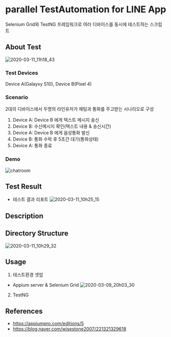 # parallel TestAutomation for LINE App
Selenium Grid와 TestNG 프레임워크로 여러 디바이스를 동시에 테스트하는 스크립트 

## About Test
![2020-03-11_11h18_43](https://user-images.githubusercontent.com/25470405/76375849-2411bb80-638a-11ea-88df-10bde95dfed7.png)

### Test Devices
Device A(Galayxy S10), Device B(Pixel 4)

### Scenario
2대의 디바이스에서 두명의 라인유저가 채팅과 통화를 주고받는 시나리오로 구성

1. Device A: Device B 에게 텍스트 메시지 송신
2. Device B: 수신메시지 확인(텍스트 내용 & 송신시간)
3. Device A: Device B 에게 음성통화 발신
4. Device B: 통화 수락 후 5초간 대기(통화상태)
4. Device A: 통화 종료

### Demo
![chatroom](https://user-images.githubusercontent.com/25470405/76373396-a3e85780-6383-11ea-9269-d100f22d626a.gif)


## Test Result
* 테스트 결과 리포트
![2020-03-11_10h25_15](https://user-images.githubusercontent.com/25470405/76374294-1f4b0880-6386-11ea-8d1b-3524916f4860.gif)




## Description

## Directory Structure
![2020-03-11_10h29_32](https://user-images.githubusercontent.com/25470405/76375550-730b2100-6389-11ea-932c-b0c93f1f9b75.png)


## Usage
1. 테스트환경 셋업
* Appium server & Selenium Grid 
![2020-03-09_20h03_30](https://user-images.githubusercontent.com/25470405/76375629-a0f06580-6389-11ea-8b52-b373c2c8c838.png)

2. TestNG

## References
* https://appiumpro.com/editions/5
* https://blog.naver.com/wisestone2007/221321329618
